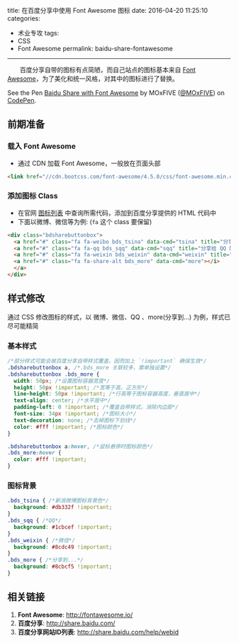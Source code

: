 title: 在百度分享中使用 Font Awesome 图标
date: 2016-04-20 11:25:10
categories:
- 术业专攻
tags:
- CSS
- Font Awesome
permalink: baidu-share-fontawesome
---

　　百度分享自带的图标有点简陋，而自己站点的图标基本来自 [Font Awesome](http://fontawesome.io/)，为了美化和统一风格，对其中的图标进行了替换。

<!-- more -->
<p data-height="241" data-theme-id="0" data-slug-hash="ZWROBe" data-default-tab="css,result" data-user="MOxFIVE" data-embed-version="2" class="codepen">See the Pen <a href="http://codepen.io/MOxFIVE/pen/ZWROBe/">Baidu Share with Font Awesome</a> by MOxFIVE (<a href="http://codepen.io/MOxFIVE">@MOxFIVE</a>) on <a href="http://codepen.io">CodePen</a>.</p>
<script async src="//assets.codepen.io/assets/embed/ei.js"></script>


## 前期准备

### 载入 Font Awesome
- 通过 CDN 加载 Font Awesome，一般放在页面头部
```html
<link href="//cdn.bootcss.com/font-awesome/4.5.0/css/font-awesome.min.css" rel="stylesheet">
```

### 添加图标 Class
- 在官网 [图标列表](http://fontawesome.io/icons/) 中查询所需代码，添加到百度分享提供的 HTML 代码中
- 下面以微博、微信等为例: (`fa` 这个 class 要保留)

```html
<div class="bdsharebuttonbox">
  <a href="#" class="fa fa-weibo bds_tsina" data-cmd="tsina" title="分享到新浪微博"></a>
  <a href="#" class="fa fa-qq bds_sqq" data-cmd="sqq" title="分享给 QQ 好友"></a>
  <a href="#" class="fa fa-weixin bds_weixin" data-cmd="weixin" title="生成文章二维码"></a>
  <a href="#" class="fa fa-share-alt bds_more" data-cmd="more"></i>
  </a>
</div>
```

## 样式修改
通过 CSS 修改图标的样式，以 微博、微信、QQ 、more(分享到...) 为例，样式已尽可能精简

### 基本样式
```css
/*部分样式可能会被百度分享自带样式覆盖，因而加上 `!important` 确保生效*/
.bdsharebuttonbox a, /*.bds_more 关联较多，需单独设置*/
.bdsharebuttonbox .bds_more {
  width: 50px; /*设置图标容器宽度*/
  height: 50px !important; /*宽等于高，正方形*/
  line-height: 50px !important; /*行高等于图标容器高度，垂直居中*/
  text-align: center; /*水平居中*/
  padding-left: 0 !important; /*覆盖自带样式，消除内边距*/
  font-size: 34px !important; /*图标大小*/
  text-decoration: none; /*去掉图标下划线*/
  color: #fff !important; /*图标颜色*/
}

.bdsharebuttonbox a:hover, /*鼠标悬停时图标颜色*/
.bds_more:hover {
  color: #fff !important;
}
```
### 图标背景

```css
.bds_tsina { /*新浪微博图标背景色*/
  background: #db332f !important;
}
.bds_sqq { /*QQ*/
  background: #1cbcef !important;
}
.bds_weixin { /*微信*/
  background: #8cdc49 !important;
}
.bds_more { /*分享到...*/
  background: #8cbcf5 !important;
}
```

## 相关链接
1. **Font Awesome**: <http://fontawesome.io/>
1. **百度分享**: <http://share.baidu.com/>
1. **百度分享网站ID列表**: <http://share.baidu.com/help/webid>

